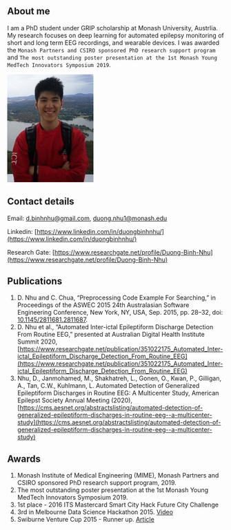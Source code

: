 ## About me
I am a PhD student under GRIP scholarship at Monash University, Austrlia. My research focuses on deep learning for automated epilepsy monitoring of short and long term EEG recordings, and wearable devices. I was awarded the `Monash Partners and CSIRO sponsored PhD research support program` and `The most outstanding poster presentation at the 1st Monash Young MedTech Innovators Symposium 2019`.

<img src="assets/profile.jpg" width="200" height="250"/>

## Contact details
Email: [d.binhnhu@gmail.com](d.binhnhu@gmail.com), [duong.nhu1@monash.edu](duong.nhu1@monash.edu)

Linkedin: [https://www.linkedin.com/in/duongbinhnhu/](https://www.linkedin.com/in/duongbinhnhu/)

Research Gate: [https://www.researchgate.net/profile/Duong-Binh-Nhu](https://www.researchgate.net/profile/Duong-Binh-Nhu)

## Publications

1. D. Nhu and C. Chua, “Preprocessing Code Example For Searching,” in Proceedings of the ASWEC 2015 24th Australasian Software Engineering Conference, New York, NY, USA, Sep. 2015, pp. 28–32, doi: [10.1145/2811681.2811687](10.1145/2811681.2811687).
2. D. Nhu et al., “Automated Inter-ictal Epileptiform Discharge Detection From Routine EEG,” presented at Australian Digital Health Institute Summit 2020, [https://www.researchgate.net/publication/351022175_Automated_Inter-ictal_Epileptiform_Discharge_Detection_From_Routine_EEG](https://www.researchgate.net/publication/351022175_Automated_Inter-ictal_Epileptiform_Discharge_Detection_From_Routine_EEG)
3. Nhu, D., Janmohamed, M., Shakhatreh, L., Gonen, O., Kwan, P., Gilligan, A., Tan, C.W., Kuhlmann, L. Automated Detection of Generalized Epileptiform Discharges in Routine EEG: A Multicenter Study, American Epilepst Society Annual Meeting (2020), [https://cms.aesnet.org/abstractslisting/automated-detection-of-generalized-epileptiform-discharges-in-routine-eeg--a-multicenter-study](https://cms.aesnet.org/abstractslisting/automated-detection-of-generalized-epileptiform-discharges-in-routine-eeg--a-multicenter-study)

## Awards

1. Monash Institute of Medical Engineering (MIME), Monash Partners and CSIRO sponsored PhD research support program, 2019.
2. The most outstanding poster presentation at the 1st Monash Young MedTech Innovators Symposium 2019.
3. 1st place - 2016 ITS Mastercard Smart City Hack Future City Challenge
4. 3rd in Melbourne Data Science Hackathon 2015. [Video](http://www.datasciencemelbourne.com/datathon/2016videos/)
5. Swiburne Venture Cup 2015 - Runner up. [Article](http://knowing.swinburne.edu.au/post/134764024184/wrap-of-the-swinburne-venture-cup)


